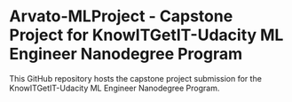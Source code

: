 # Arvato-MLProject - Capstone Project for KnowITGetIT-Udacity ML Engineer Nanodegree Program

This GitHub repository hosts the capstone project submission for the KnowITGetIT-Udacity ML Engineer Nanodegree Program.
